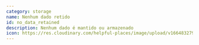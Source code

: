 ```yaml
---
category: storage
name: Nenhum dado retido
id: no_data_retained
description: Nenhum dado é mantido ou armazenado
icon: https://res.cloudinary.com/helpful-places/image/upload/v1664832796/dtpr-icons/retention/no_vl4qi9.svg
---
```

